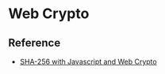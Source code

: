 # Web Crypto

## Reference

- [SHA-256 with Javascript and Web Crypto](https://gist.github.com/GaspardP/fffdd54f563f67be8944)

